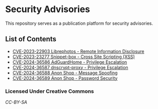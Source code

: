 # Security Advisories

This repository serves as a publication platform for security advisories.

## List of Contents
- [CVE-2023-22903 Librephotos - Remote Information Disclosure](https://raw.githubusercontent.com/go-compile/security-advisories/master/CVE-2023-22903.pdf)
- [CVE-2023-23277 Snippet-box - Cross Site Scripting (XSS)](https://raw.githubusercontent.com/go-compile/security-advisories/master/CVE-2023-23277.pdf)
- [CVE-2024-36586 AdGuardHome - Privilege Escalation](https://raw.githubusercontent.com/go-compile/security-advisories/master/CVE-2024-36586.pdf)
- [CVE-2024-36587 dnscrypt-proxy - Privilege Escalation](https://raw.githubusercontent.com/go-compile/security-advisories/master/CVE-2024-36587.pdf)
- [CVE-2024-36588 Anon Shop - Message Spoofing](https://raw.githubusercontent.com/go-compile/security-advisories/master/CVE-2024-36588.pdf)
- [CVE-2024-36589 Anon Shop - Password Security](https://raw.githubusercontent.com/go-compile/security-advisories/master/CVE-2024-36589.pdf.pdf)

### Licensed Under Creative Commons
*CC-BY-SA*

